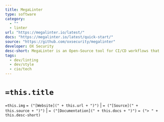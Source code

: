 ```yaml
---
title: MegaLinter
type: software
category:
  - ""
  - linter
url: "https://megalinter.io/latest/"
docs: "https://megalinter.io/latest/quick-start/"
source: "https://github.com/oxsecurity/megalinter"
developer: OX Security
desc-short: MegaLinter is an Open-Source tool for CI/CD workflows that analyzes the consistency of your code, IAC, configuration, and scripts in your repository sources, to ensure all your projects sources are clean and formatted whatever IDE/toolbox is used by their developers, powered by OX Security.
tags:
  - dev/linting
  - dev/style
  - cio/tech
---
```

# `=this.title`

`=this.img` `= ("[Website](" + this.url + ")")` |  `= ("[Source](" + this.source + ")")` | `= ("[Documentation](" + this.docs + ")")`
`= ("> " + this.desc-short)`
